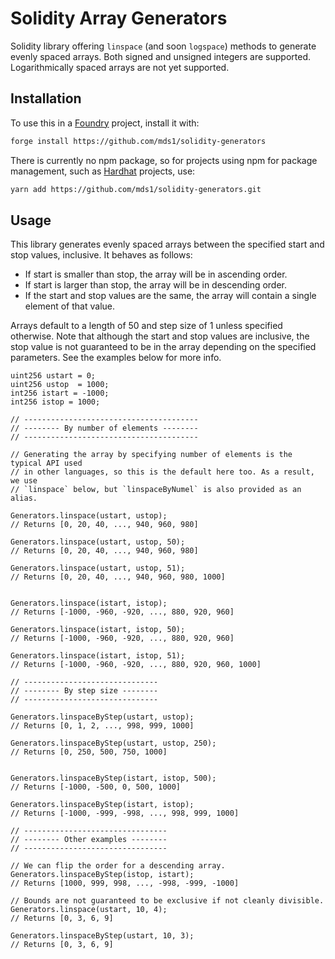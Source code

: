 # Solidity Array Generators

Solidity library offering `linspace` (and soon `logspace`) methods to generate evenly spaced arrays.
Both signed and unsigned integers are supported.
Logarithmically spaced arrays are not yet supported.

## Installation

To use this in a [Foundry](https://github.com/foundry-rs/foundry) project, install it with:

```sh
forge install https://github.com/mds1/solidity-generators
```

There is currently no npm package, so for projects using npm for package management, such as [Hardhat](https://hardhat.org/) projects, use:

```sh
yarn add https://github.com/mds1/solidity-generators.git
```

## Usage

This library generates evenly spaced arrays between the specified start and stop values, inclusive.
It behaves as follows:

- If start is smaller than stop, the array will be in ascending order.
- If start is larger than stop, the array will be in descending order.
- If the start and stop values are the same, the array will contain a single element of that value.

Arrays default to a length of 50 and step size of 1 unless specified otherwise.
Note that although the start and stop values are inclusive, the stop value is not guaranteed to be in the array depending on the specified parameters.
See the examples below for more info.

```solidity
uint256 ustart = 0;
uint256 ustop  = 1000;
int256 istart = -1000;
int256 istop = 1000;

// ---------------------------------------
// -------- By number of elements --------
// ---------------------------------------

// Generating the array by specifying number of elements is the typical API used
// in other languages, so this is the default here too. As a result, we use
// `linspace` below, but `linspaceByNumel` is also provided as an alias.

Generators.linspace(ustart, ustop);
// Returns [0, 20, 40, ..., 940, 960, 980]

Generators.linspace(ustart, ustop, 50);
// Returns [0, 20, 40, ..., 940, 960, 980] 

Generators.linspace(ustart, ustop, 51);
// Returns [0, 20, 40, ..., 940, 960, 980, 1000]


Generators.linspace(istart, istop);
// Returns [-1000, -960, -920, ..., 880, 920, 960]

Generators.linspace(istart, istop, 50);
// Returns [-1000, -960, -920, ..., 880, 920, 960]

Generators.linspace(istart, istop, 51);
// Returns [-1000, -960, -920, ..., 880, 920, 960, 1000]

// ------------------------------
// -------- By step size --------
// ------------------------------

Generators.linspaceByStep(ustart, ustop);
// Returns [0, 1, 2, ..., 998, 999, 1000]

Generators.linspaceByStep(ustart, ustop, 250);
// Returns [0, 250, 500, 750, 1000]


Generators.linspaceByStep(istart, istop, 500);
// Returns [-1000, -500, 0, 500, 1000]

Generators.linspaceByStep(istart, istop);
// Returns [-1000, -999, -998, ..., 998, 999, 1000]

// --------------------------------
// -------- Other examples --------
// --------------------------------

// We can flip the order for a descending array.
Generators.linspaceByStep(istop, istart);
// Returns [1000, 999, 998, ..., -998, -999, -1000]

// Bounds are not guaranteed to be exclusive if not cleanly divisible.
Generators.linspace(ustart, 10, 4);
// Returns [0, 3, 6, 9]

Generators.linspaceByStep(ustart, 10, 3);
// Returns [0, 3, 6, 9]
```
